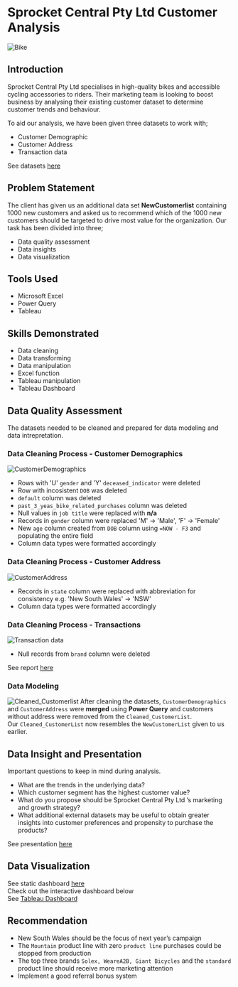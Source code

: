 # Sprocket Central Pty Ltd Customer Analysis
![Bike](https://github.com/Josiahgare/Data-Analyst-Portfolio/assets/117512409/a169deb0-d0f2-4077-ac55-21dfcc5fe24d)

## Introduction
Sprocket Central Pty Ltd specialises in high-quality bikes and accessible cycling accessories to riders.
Their marketing team is looking to boost business by analysing their existing customer dataset to determine customer trends 
and behaviour.

To aid our analysis, we have been given three datasets to work with;  
* Customer Demographic
* Customer Address
* Transaction data

See datasets [here](https://docs.google.com/spreadsheets/d/1Yc3_HLV6ngxpU2UJlEg1dEltssffiK3n/edit?usp=sharing&ouid=110296809348029147838&rtpof=true&sd=true) 

## Problem Statement
The client has given us an additional data set **NewCustomerlist** containing 1000 new customers and asked us to recommend 
which of the 1000 new customers should be targeted to drive most value for the organization. Our task has been divided into 
three;  
* Data quality assessment
* Data insights
* Data visualization

## Tools Used
* Microsoft Excel
* Power Query
* Tableau

## Skills Demonstrated
* Data cleaning
* Data transforming
* Data manipulation
* Excel function
* Tableau manipulation
* Tableau Dashboard

## Data Quality Assessment
The datasets needed to be cleaned and prepared for data modeling and data intrepretation.
### Data Cleaning Process - Customer Demographics
![CustomerDemographics](https://github.com/Josiahgare/Data-Analyst-Portfolio/assets/117512409/5ca2d824-fc05-41ab-896b-3fcde0484182)
* Rows with 'U' `gender` and 'Y' `deceased_indicator` were deleted
* Row with incosistent `DOB` was deleted
* `default` column was deleted
* `past_3_yeas_bike_related_purchases` column was deleted
* Null values in `job title` were replaced with **n/a**
* Records in `gender` column were replaced 'M' &rarr; 'Male', 'F' &rarr; 'Female'
* New `age` column created from `DOB` column using `=NOW - F3`  and populating the entire field
* Column data types were formatted accordingly

### Data Cleaning Process - Customer Address
![CustomerAddress](https://github.com/Josiahgare/Data-Analyst-Portfolio/assets/117512409/3d013612-4e7c-4853-8276-609fd52888d3)
* Records in `state` column were replaced with abbreviation for consistency e.g. 'New South Wales' &rarr; 'NSW'
* Column data types were formatted accordingly

### Data Cleaning Process - Transactions
![Transaction data](https://github.com/Josiahgare/Data-Analyst-Portfolio/assets/117512409/d4e12d65-c736-45b1-b8aa-cd488822f676)
* Null records from `brand` column were deleted

See report [here](https://github.com/Josiahgare/Data-Analyst-Portfolio/KPMG-Virtual-Internship/blob/main/KPMG%20Virtual%20Internship/Data%20Quality%20Assessment.pdf)

### Data Modeling
![Cleaned_Customerlist](https://github.com/Josiahgare/Data-Analyst-Portfolio/assets/117512409/fc6151ad-78cf-4e14-8b15-3d9fae874a9c)
After cleaning the datasets, `CustomerDemographics` and `CustomerAddress` were **merged** using **Power Query** and customers without address were
removed from the `Cleaned_CustomerList`.  
Our `Cleaned_CustomerList` now resembles the `NewCustomerList` given to us earlier.

## Data Insight and Presentation
Important questions to keep in mind during analysis.
* What are the trends in the underlying data?
* Which customer segment has the highest customer value?
* What do you propose should be Sprocket Central Pty Ltd ’s marketing and growth strategy?
*	What additional external datasets may be useful to obtain greater insights into customer preferences and propensity to purchase the products?

See presentation [here](https://github.com/Josiahgare/Data-Analyst-Portfolio/blob/main/KPMG%20Virtual%20Internship/Data%20Insights.pdf)

## Data Visualization
See static dashboard [here](https://github.com/Josiahgare/Data-Analyst-Portfolio/blob/main/KPMG%20Virtual%20Internship/Data%20Visualization.png)  
Check out the interactive dashboard below  
See [Tableau Dashboard](https://public.tableau.com/views/SprocketCentralCustomerAnalysis_16849214653940/SummaryDashboard?:language=en-US&:display_count=n&:origin=viz_share_link)

## Recommendation
* New South Wales should be the focus of next year’s campaign
* The `Mountain` product line with zero `product line` purchases could be stopped from production
* The top three brands `Solex, WeareA2B, Giant Bicycles` and the `standard` product line should receive more marketing attention
* Implement a good referral bonus system
